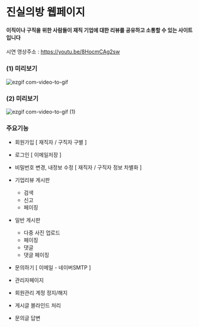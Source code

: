 # 진실의방 웹페이지
#### 이직이나 구직을 위한 사람들이 재직  기업에 대한 리뷰를 공유하고 소통할 수 있는 사이트입니다

시연 영상주소 : https://youtu.be/8HocmCAg2sw

### (1) 미리보기
![ezgif com-video-to-gif](https://user-images.githubusercontent.com/67407666/88572426-124f5d00-d07a-11ea-9757-b9fd98626fb7.gif)

### (2) 미리보기
![ezgif com-video-to-gif (1)](https://user-images.githubusercontent.com/67407666/88572437-19766b00-d07a-11ea-8840-a9f902213054.gif)



### 주요기능

- 회원가입 [ 재직자 / 구직자 구별 ] 

- 로그인 [ 이메일저장 ] 

- 비밀번호 변경, 내정보 수정 [ 재직자 / 구직자 정보 차별화 ]

- 기업리뷰 게시판 
  - 검색
  - 신고
  - 페이징
  
- 일반 게시판 
  - 다중 사진 업로드
  - 페이징
  - 댓글
  - 댓글 페이징
  
- 문의하기 [ 이메일 - 네이버SMTP ]

- 관리자페이지 
 - 회원관리 계정 정지/해지
 - 게시글 블라인드 처리
 - 문의글 답변

